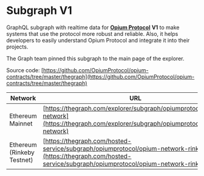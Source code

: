 # Subgraph V1

GraphQL subgraph with realtime data for [**Opium Protocol**](https://opium.network) **V1** to make systems that use the protocol more robust and reliable. Also, it helps developers to easily understand Opium Protocol and integrate it into their projects.

The Graph team pinned this subgraph to the main page of the explorer.

Source code: [https://github.com/OpiumProtocol/opium-contracts/tree/master/thegraph](https://github.com/OpiumProtocol/opium-contracts/tree/master/thegraph)

| Network                    | URL                                                                                                                                                                  |
| -------------------------- | -------------------------------------------------------------------------------------------------------------------------------------------------------------------- |
| Ethereum Mainnet           | [https://thegraph.com/explorer/subgraph/opiumprotocol/opium-network](https://thegraph.com/explorer/subgraph/opiumprotocol/opium-network)                             |
| Ethereum (Rinkeby Testnet) | [https://thegraph.com/hosted-service/subgraph/opiumprotocol/opium-network-rinkeby](https://thegraph.com/hosted-service/subgraph/opiumprotocol/opium-network-rinkeby) |
